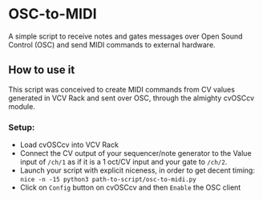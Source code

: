 # OSC-to-MIDI
A simple script to receive notes and gates messages over Open Sound Control (OSC) and send MIDI commands to external hardware.

## How to use it
This script was conceived to create MIDI commands from CV values generated in VCV Rack and sent over OSC, through the almighty cvOSCcv module. 

### Setup:
- Load cvOSCcv into VCV Rack
- Connect the CV output of your sequencer/note generator to the Value input of `/ch/1` as if it is a 1 oct/CV input and your gate to `/ch/2`.
- Launch your script with explicit niceness, in order to get decent timing: `nice -n -15 python3 path-to-script/osc-to-midi.py` 
- Click on `Config` button on cvOSCcv and then `Enable` the OSC client
